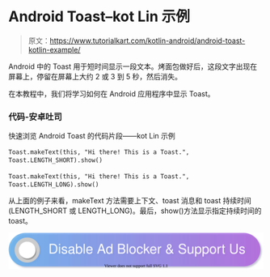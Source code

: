 # Android Toast–kot Lin 示例

> 原文：<https://www.tutorialkart.com/kotlin-android/android-toast-kotlin-example/>

Android 中的 Toast 用于短时间显示一段文本。烤面包做好后，这段文字出现在屏幕上，停留在屏幕上大约 2 或 3 到 5 秒，然后消失。

在本教程中，我们将学习如何在 Android 应用程序中显示 Toast。

### 代码-安卓吐司

快速浏览 Android Toast 的代码片段——kot Lin 示例

```
Toast.makeText(this, "Hi there! This is a Toast.", Toast.LENGTH_SHORT).show()

Toast.makeText(this, "Hi there! This is a Toast.", Toast.LENGTH_LONG).show()
```

从上面的例子来看，makeText 方法需要上下文、toast 消息和 toast 持续时间(LENGTH_SHORT 或 LENGTH_LONG)。最后，show()方法显示指定持续时间的 toast。

[![](img/925da31b32d6bc3827932f6c8afb11bb.png)](https://www.tutorialkart.com/)